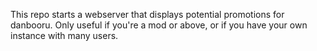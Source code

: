 This repo starts a webserver that displays potential promotions for danbooru. Only useful if you're a mod or above, or if you have your own instance with many users.
